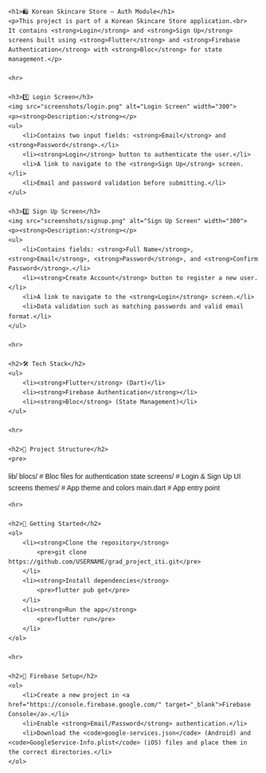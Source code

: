 <!DOCTYPE html>
<html lang="en">
<head>
    <meta charset="UTF-8">
    <meta name="viewport" content="width=device-width, initial-scale=1.0">
    <title>Korean Skincare Store – Auth Module</title>
</head>
<body style="font-family: Arial, sans-serif; line-height: 1.6;">

    <h1>🛍️ Korean Skincare Store – Auth Module</h1>
    <p>This project is part of a Korean Skincare Store application.<br>
    It contains <strong>Login</strong> and <strong>Sign Up</strong> screens built using <strong>Flutter</strong> and <strong>Firebase Authentication</strong> with <strong>Bloc</strong> for state management.</p>

    <hr>

    <h3>1️⃣ Login Screen</h3>
    <img src="screenshots/login.png" alt="Login Screen" width="300">
    <p><strong>Description:</strong></p>
    <ul>
        <li>Contains two input fields: <strong>Email</strong> and <strong>Password</strong>.</li>
        <li><strong>Login</strong> button to authenticate the user.</li>
        <li>A link to navigate to the <strong>Sign Up</strong> screen.</li>
        <li>Email and password validation before submitting.</li>
    </ul>

    <h3>2️⃣ Sign Up Screen</h3>
    <img src="screenshots/signup.png" alt="Sign Up Screen" width="300">
    <p><strong>Description:</strong></p>
    <ul>
        <li>Contains fields: <strong>Full Name</strong>, <strong>Email</strong>, <strong>Password</strong>, and <strong>Confirm Password</strong>.</li>
        <li><strong>Create Account</strong> button to register a new user.</li>
        <li>A link to navigate to the <strong>Login</strong> screen.</li>
        <li>Data validation such as matching passwords and valid email format.</li>
    </ul>

    <hr>

    <h2>🛠️ Tech Stack</h2>
    <ul>
        <li><strong>Flutter</strong> (Dart)</li>
        <li><strong>Firebase Authentication</strong></li>
        <li><strong>Bloc</strong> (State Management)</li>
    </ul>

    <hr>

    <h2>📂 Project Structure</h2>
    <pre>
lib/
  blocs/         # Bloc files for authentication state
  screens/       # Login & Sign Up UI screens
  themes/        # App theme and colors
  main.dart      # App entry point
    </pre>

    <hr>

    <h2>🚀 Getting Started</h2>
    <ol>
        <li><strong>Clone the repository</strong>
            <pre>git clone https://github.com/USERNAME/grad_project_iti.git</pre>
        </li>
        <li><strong>Install dependencies</strong>
            <pre>flutter pub get</pre>
        </li>
        <li><strong>Run the app</strong>
            <pre>flutter run</pre>
        </li>
    </ol>

    <hr>

    <h2>🔑 Firebase Setup</h2>
    <ol>
        <li>Create a new project in <a href="https://console.firebase.google.com/" target="_blank">Firebase Console</a>.</li>
        <li>Enable <strong>Email/Password</strong> authentication.</li>
        <li>Download the <code>google-services.json</code> (Android) and <code>GoogleService-Info.plist</code> (iOS) files and place them in the correct directories.</li>
    </ol>

</body>
</html>
